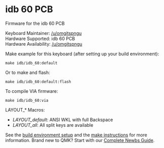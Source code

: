 # idb 60 PCB

Firmware for the idb 60 PCB

Keyboard Maintainer: [/u/omgitspngu](https://github.com/itspngu)  
Hardware Supported: idb 60 PCB  
Hardware Availability: [/u/omgitspngu](https://www.reddit.com/user/omgitspngu/)  

Make example for this keyboard (after setting up your build environment):

    make idb/idb_60:default

Or to make and flash:

    make idb/idb_60:default:flash
	
To compile VIA firmware:

    make idb/idb_60:via
	
LAYOUT_* Macros:

 * *LAYOUT_default*: ANSI WKL with full Backspace
 * *LAYOUT_all*: All split keys are available

See the [build environment setup](https://docs.qmk.fm/#/getting_started_build_tools) and the [make instructions](https://docs.qmk.fm/#/getting_started_make_guide) for more information. Brand new to QMK? Start with our [Complete Newbs Guide](https://docs.qmk.fm/#/newbs).
